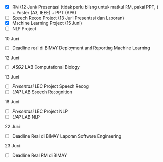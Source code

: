 
- [x] RM (12 Juni) Presentasi (tidak perlu bilang untuk matkul RM, pakai PPT, ) + Poster (A3, IEEE) + PPT (APA)
- [ ] Speech Recog Project (13 Juni Presentasi dan Laporan)
- [x] Machine Learning Project (15 Juni)
- [ ] NLP Project

10 Juni
- [ ] Deadline real di BIMAY Deployment and Reporting Machine Learning

12 Juni 
- [ ] *ASG2* LAB Computational Biology

13 Juni 
- [ ] *Presentasi* LEC Project Speech Recog
- [ ] *UAP* LAB Speech Recognition 

15 Juni
- [ ] *Presentasi* LEC Project NLP
- [ ] *UAP* LAB NLP

22 Juni
- [ ] Deadline Real di BIMAY Laporan Software Engineering

23 Juni 
- [ ] Deadline Real RM di BIMAY